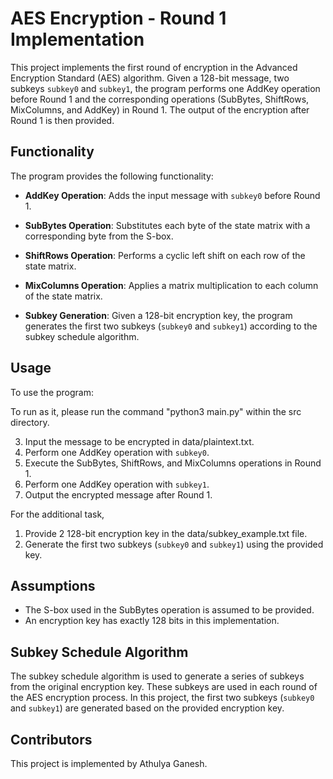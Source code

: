 # AES Encryption - Round 1 Implementation

This project implements the first round of encryption in the Advanced Encryption Standard (AES) algorithm. Given a 128-bit message, two subkeys `subkey0` and `subkey1`, the program performs one AddKey operation before Round 1 and the corresponding operations (SubBytes, ShiftRows, MixColumns, and AddKey) in Round 1. The output of the encryption after Round 1 is then provided.

## Functionality

The program provides the following functionality:

- **AddKey Operation**: Adds the input message with `subkey0` before Round 1.

- **SubBytes Operation**: Substitutes each byte of the state matrix with a corresponding byte from the S-box.

- **ShiftRows Operation**: Performs a cyclic left shift on each row of the state matrix.

- **MixColumns Operation**: Applies a matrix multiplication to each column of the state matrix.

- **Subkey Generation**: Given a 128-bit encryption key, the program generates the first two subkeys (`subkey0` and `subkey1`) according to the subkey schedule algorithm.

## Usage

To use the program:

To run as it, please run the command "python3 main.py" within the src directory.

3. Input the message to be encrypted in data/plaintext.txt.
4. Perform one AddKey operation with `subkey0`.
5. Execute the SubBytes, ShiftRows, and MixColumns operations in Round 1.
6. Perform one AddKey operation with `subkey1`.
7. Output the encrypted message after Round 1.

For the additional task, 

1. Provide 2 128-bit encryption key in the data/subkey_example.txt file.
2. Generate the first two subkeys (`subkey0` and `subkey1`) using the provided key.

## Assumptions

- The S-box used in the SubBytes operation is assumed to be provided.
- An encryption key has exactly 128 bits in this implementation.

## Subkey Schedule Algorithm

The subkey schedule algorithm is used to generate a series of subkeys from the original encryption key. These subkeys are used in each round of the AES encryption process. In this project, the first two subkeys (`subkey0` and `subkey1`) are generated based on the provided encryption key.

## Contributors

This project is implemented by Athulya Ganesh. 
